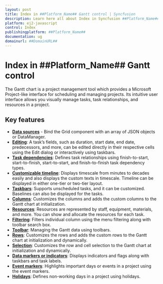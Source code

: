 ```yaml
---
layout: post
title: Index in ##Platform_Name## Gantt control | Syncfusion
description: Learn here all about Index in Syncfusion ##Platform_Name## Gantt control of Syncfusion Essential JS 2 and more.
platform: ej2-javascript
control: Index 
publishingplatform: ##Platform_Name##
documentation: ug
domainurl: ##DomainURL##
---
```


# Index in ##Platform_Name## Gantt control

The Gantt chart is a project management tool which provides a Microsoft Project-like interface for scheduling and managing projects. Its intuitive user interface allows you visually manage tasks, task relationships, and resources in a project.

## Key features

* [**Data sources**](./data-binding/) - Bind the Grid component with an array of JSON objects or DataManager.
* [**Editing**](./managing-tasks/): A task’s fields, such as duration, start date, end date, predecessors, and more, can be edited directly in their respective cells using the Edit dialog or interactively using taskbars.
* [**Task dependencies**](./task-dependency/): Defines task relationships using finish-to-start, start-to-finish, start-to-start, and finish-to-finish task dependency types.
* [**Customizable timeline**](./timeline/): Displays timescale from minutes to decades easily and also displays the custom texts in timescale. Timeline can be displayed in either one-tier or two-tier layout.
* [**Taskbars**](./task-scheduling/): Supports unscheduled tasks, and it can be customized. Baselines can also be displayed for the tasks.
* [**Columns**](./columns/): Customizes the columns and adds the custom columns to the Gantt chart at initialization.
* [**Resources**](./resources/): Resources are represented by staff, equipment, materials, and more. You can show and allocate the resources for each task.
* [**Filtering**](./filtering/): Filters individual column using the menu filtering along with toolbar search box.
* [**Toolbar**](./tool-bar/): Managing the Gantt data using toolbars.
* [**Rows**](./rows/): Customizes the rows and adds the custom rows to the Gantt chart at initialization and dynamically.
* [**Selection**](./selection/): Customizes the row and cell selection to the Gantt chart at initialization and dynamically.
* [**Data markers or indicators**](./appearance-customization/): Displays indicators and flags along with taskbars and task labels.
* [**Event markers**](./event-markers/): Highlights important days or events in a project using the event markers.
* [**Holidays**](./holidays/): Defines non-working days in a project using holidays.